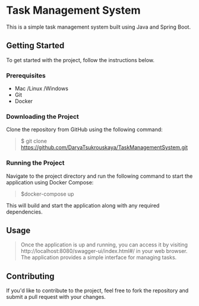 # Task Management System

This is a simple task management system built using Java and Spring Boot.

## Getting Started

To get started with the project, follow the instructions below.

### Prerequisites
- Mac /Linux /Windows
- Git
- Docker

### Downloading the Project

Clone the repository from GitHub using the following command:

>$ git clone https://github.com/DaryaTsukrouskaya/TaskManagementSystem.git

### Running the Project

Navigate to the project directory and run the following command to start the application using Docker Compose:
>$docker-compose up

This will build and start the application along with any required dependencies.

## Usage

>Once the application is up and running, you can access it by visiting http://localhost:8080/swagger-ui/index.html#/ in your web browser. The application provides a simple interface for managing tasks.

## Contributing

If you'd like to contribute to the project, feel free to fork the repository and submit a pull request with your changes.

